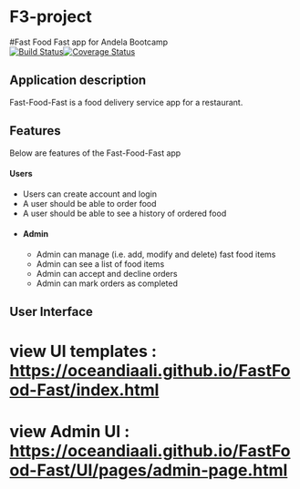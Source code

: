 # F3-project
#Fast Food Fast app for Andela Bootcamp  
[![Build Status](https://travis-ci.com/OceanDiaali/FastFood-Fast.svg?branch=master)](https://travis-ci.com/OceanDiaali/FastFood-Fast)[![Coverage Status](https://coveralls.io/repos/github/OceanDiaali/FastFood-Fast/badge.svg?branch=master)](https://coveralls.io/github/OceanDiaali/FastFood-Fast?branch=master)   

## Application description
 Fast-Food-Fast​ is a food delivery service app for a restaurant.
## Features
Below are features of the Fast-Food-Fast app
####  Users
* Users can create account and login
* A user should be able to order food
* A user should be able to see a history of ordered food
* #### Admin
  * Admin can manage (i.e. add, modify and delete) fast food items
  * Admin can see a list of food items
  * Admin can accept and decline orders
  * Admin can mark orders as completed

## User Interface
 # view UI templates : https://oceandiaali.github.io/FastFood-Fast/index.html
 # view Admin UI : https://oceandiaali.github.io/FastFood-Fast/UI/pages/admin-page.html
